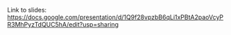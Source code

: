Link to slides: https://docs.google.com/presentation/d/1Q9f28vpzbB6qLi1xPBtA2paoVcyPR3MhPyzTdQUC5hA/edit?usp=sharing
